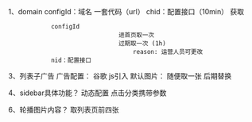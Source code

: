 1、domain configId：域名  一套代码（url）
	  chid：配置接口（10min）
				  获取    
				
		        configId
						           进首页取一次
								   过期取一次 (1h)
									   reason: 运营人员可更改 
				nid：配置接口 

3、列表子广告
	  广告配置： 谷歌 js引入
	  默认图片： 随便取一张 后期替换
	

4、sidebar具体功能？
	  动态配置
	  点击分类携带参数
		
	

6、轮播图片内容？
		 取列表页前四张
		 
	 
